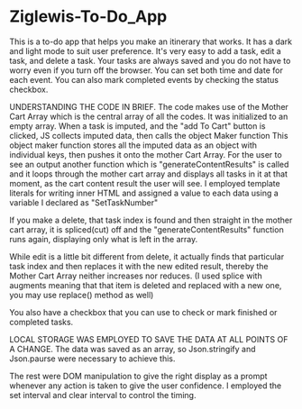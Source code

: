 # Ziglewis-To-Do_App
 This is a to-do app that helps you make an itinerary that works.
 It has a dark and light mode to suit user preference.
 It's very easy to add a task, edit a task, and delete a task.
 Your tasks are always saved and you do not have to worry even if you turn off the browser.
 You can set both time and date for each event.
 You can also mark completed events by checking the status checkbox.
 

 UNDERSTANDING THE CODE IN BRIEF.
 The code makes use of the Mother Cart Array which is the central array of all the codes. It was initialized to an empty array.
 When a task is imputed, and the  "add To Cart" button is clicked, JS collects imputed data, then calls the object Maker function
This object maker function stores all the imputed data as an object with individual keys, then pushes it onto the mother Cart Array.
For the user to see an output another function which is "generateContentResults" is called and it loops through the mother cart array and displays all tasks in it at that moment, as the cart content result the user will see. I employed template literals for writing inner HTML and assigned a value to each data using a variable I declared as "SetTaskNumber"

If you make a delete, that task index is found and then straight in the mother cart array, it is spliced(cut) off and the "generateContentResults" function runs again, displaying only what is left in the array.

While edit is a little bit different from delete, it actually finds that particular task index and then replaces it with the new edited result, thereby the Mother Cart Array neither increases nor reduces. (I used splice with augments meaning that that item is deleted and replaced with a new one, you may use replace() method as well)

You also have a checkbox that you can use to check or mark finished or completed tasks.

LOCAL STORAGE WAS EMPLOYED TO SAVE THE DATA AT ALL POINTS OF A CHANGE. The data was saved as an array, so Json.stringify and Json.paurse were necessary to achieve this.

The rest were DOM manipulation to give the right display as a prompt whenever any action is taken to give the user confidence. I employed the set interval and clear interval to control the timing.
